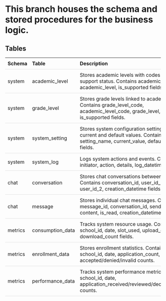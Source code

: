 <h1>This branch houses the schema and stored procedures for the business logic.</h1>

<style>
table {
    border-collapse: collapse;
    width: 100%;
}

th, td {
    padding: 8px;
    text-align: left;
    border-bottom: 1px solid #ddd;
}

tr:hover {
    background-color: #f5f5f5;
}
</style>

<h2>Tables</h2>

<table>
    <tr>
        <th>Schema</th>
        <th>Table</th>
        <th>Description</th>
    </tr>
    <tr>
        <td>system</td>
        <td>academic_level</td>
        <td>Stores academic levels with codes and support status. Contains academic_level_code, academic_level, is_supported fields.</td>
    </tr>
    <tr>
        <td>system</td>
        <td>grade_level</td>
        <td>Stores grade levels linked to academic levels. Contains grade_level_code, academic_level_code, grade_level, is_supported fields.</td>
    </tr>
    <tr>
        <td>system</td>
        <td>system_setting</td>
        <td>Stores system configuration settings with current and default values. Contains setting_name, current_value, default_value fields.</td>
    </tr>
    <tr>
        <td>system</td>
        <td>system_log</td>
        <td>Logs system actions and events. Contains initiator, action, details, log_datetime fields.</td>
    </tr>
    <tr>
        <td>chat</td>
        <td>conversation</td>
        <td>Stores chat conversations between users. Contains conversation_id, user_id_1, user_id_2, creation_datetime fields.</td>
    </tr>
    <tr>
        <td>chat</td>
        <td>message</td>
        <td>Stores individual chat messages. Contains message_id, conversation_id, sender_id, content, is_read, creation_datetime fields.</td>
    </tr>
    <tr>
        <td>metrics</td>
        <td>consumption_data</td>
        <td>Tracks system resource usage. Contains school_id, date, slot_used, upload_count, download_count fields.</td>
    </tr>
    <tr>
        <td>metrics</td>
        <td>enrollment_data</td>
        <td>Stores enrollment statistics. Contains school_id, date, application_count, accepted/denied/invalid counts.</td>
    </tr>
    <tr>
        <td>metrics</td>
        <td>performance_data</td>
        <td>Tracks system performance metrics. Contains school_id, date, application_received/reviewed/declined/invalid counts.</td>
    </tr>
</table>
